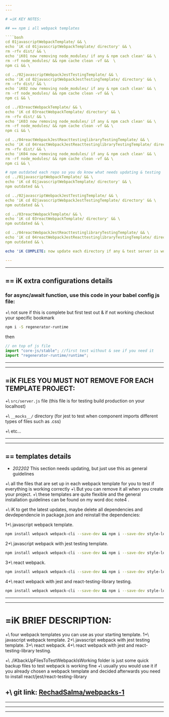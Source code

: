 ```yaml
---
---

# =iK KEY NOTES:

## == npm i all webpack templates

````bash
cd 01javascriptWebpackTemplate/ && \
echo 'iK cd 01javascriptWebpackTemplate/ directory' && \
rm -rfv dist/ && \
echo 'iK01 now removing node_modules/ if any & npm cach clean' && \
rm -rf node_modules/ && npm cache clean -vf &&  \
npm ci && \

cd ../02javascriptWebpackJestTestingTemplate/ && \
echo 'iK cd 02javascriptWebpackJestTestingTemplate/ directory' && \
rm -rfv dist/ && \
echo 'iK02 now removing node_modules/ if any & npm cach clean' && \
rm -rf node_modules/ && npm cache clean -vf && \
npm ci && \

cd ../03reactWebpackTemplate/ && \
echo 'iK cd 03reactWebpackTemplate/ directory' && \
rm -rfv dist/ && \
echo 'iK03 now removing node_modules/ if any & npm cach clean' && \
rm -rf node_modules/ && npm cache clean -vf && \
npm ci && \

cd ../04reactWebpackJestReacttestinglibraryTestingTemplate/ && \
echo 'iK cd 04reactWebpackJestReacttestinglibraryTestingTemplate/ directory' && \
rm -rfv dist/ && \
echo 'iK04 now removing node_modules/ if any & npm cach clean' && \
rm -rf node_modules/ && npm cache clean -vf && \
npm ci && \

# npm outdated each repo so you do know what needs updating & testing
cd ../01javascriptWebpackTemplate/ && \
echo 'iK cd 01javascriptWebpackTemplate/ directory' && \
npm outdated && \

cd ../02javascriptWebpackJestTestingTemplate/ && \
echo 'iK cd 02javascriptWebpackJestTestingTemplate/ directory' && \
npm outdated && \

cd ../03reactWebpackTemplate/ && \
echo 'iK cd 03reactWebpackTemplate/ directory' && \
npm outdated && \

cd ../04reactWebpackJestReacttestinglibraryTestingTemplate/ && \
echo 'iK cd 04reactWebpackJestReacttestinglibraryTestingTemplate/ directory' && \
npm outdated && \

echo 'iK COMPLETE: now update each directory if any & test server is working fine'```

---
```


---

## == iK extra configurations details

### for async/await function, use this code in your babel config js file:

+\ not sure if this is complete but first test out & if not working checkout your specific bookmark

```bash
npm i -S regenerator-runtime
````

then

```javascript
// on top of js file
import "core-js/stable"; //first test without & see if you need it
import "regenerator-runtime/runtime";
```

---

---

## =iK FILES YOU MUST NOT REMOVE FOR EACH TEMPLATE PROJECT:

+\ `src/server.js` file (this file is for testing build production on your localhost)

+\ `__mocks__/` directory (for jest to test when component imports different types of files such as .css)

+\ etc...

---

---

## == templates details

- _202202_ This section needs updating, but just use this as general guidelines

+\ all the files that are set up in each webpack template for you to test if everything is working correctly
+\ But you can remove it all when you create your project.
+\ these templates are quite flexible and the general installation guidelines can be found on my word doc note4 .

+\ iK to get the latest updates, maybe delete all dependencies and devdependencie in package.json and reinstall the dependencies:

1+\ javascript webpack template.

```bash
npm install webpack webpack-cli --save-dev && npm i --save-dev style-loader css-loader && npm i eslint --save-dev && npm install --save-dev babel-loader @babel/core @babel/preset-env && npm install --save-dev mini-css-extract-plugin && npm install css-minimizer-webpack-plugin --save-dev && npm install --save-dev html-webpack-plugin && npm install handlebars-loader --save-dev && npm install handlebars --save && npm install webpack-dev-server --save-dev
```

2+\ javascript webpack with jest testing template.

```bash
npm install webpack webpack-cli --save-dev && npm i --save-dev style-loader css-loader && npm i eslint --save-dev && npm install --save-dev babel-loader @babel/core @babel/preset-env && npm install --save-dev mini-css-extract-plugin && npm install css-minimizer-webpack-plugin --save-dev && npm install --save-dev html-webpack-plugin && npm install handlebars-loader --save-dev && npm install handlebars --save && npm install webpack-dev-server --save-dev && npm install --save-dev jest
```

3+\ react webpack.

```bash
npm install webpack webpack-cli --save-dev && npm i --save-dev style-loader css-loader && npm i eslint --save-dev && npm install --save-dev babel-loader @babel/core @babel/preset-env && npm install --save-dev mini-css-extract-plugin && npm install css-minimizer-webpack-plugin --save-dev && npm install --save-dev html-webpack-plugin && npm install handlebars-loader --save-dev && npm install handlebars --save && npm install webpack-dev-server --save-dev && npm install react react-dom && npm install --save-dev @babel/preset-react
```

4+\ react webpack with jest and react-testing-library testing.

```bash
npm install webpack webpack-cli --save-dev && npm i --save-dev style-loader css-loader && npm i eslint --save-dev && npm install --save-dev babel-loader @babel/core @babel/preset-env && npm install --save-dev mini-css-extract-plugin && npm install css-minimizer-webpack-plugin --save-dev && npm install --save-dev html-webpack-plugin && npm install handlebars-loader --save-dev && npm install handlebars --save && npm install webpack-dev-server --save-dev && npm install react react-dom && npm install --save-dev @babel/preset-react && npm install --save-dev jest && npm install --save-dev @testing-library/react
```

---

---

# =iK BRIEF DESCRIPTION:

+\ four webpack templates you can use as your starting template.
1+\ javascript webpack template.
2+\ javascript webpack with jest testing template.
3+\ react webpack.
4+\ react webpack with jest and react-testing-library testing.

+\ ./iKbackUpFilesToTestWebpackIsWorking folder is just some quick backup files to test webpack is working fine
+\ usually you would use it if you already chosen a webpack template and decided afterwards you need to install react/jest/react-testing-library

## +\ git link: [RechadSalma/webpacks-1](https://github.com/RechadSalma/webpacks-1-iKboil.git)

---

---

---
